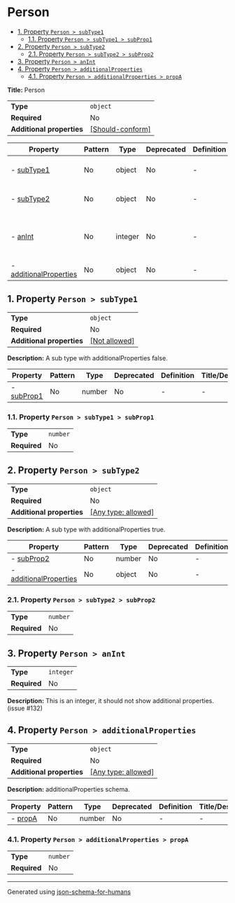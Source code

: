 # Person

- [1. Property `Person > subType1`](#subType1)
  - [1.1. Property `Person > subType1 > subProp1`](#subType1_subProp1)
- [2. Property `Person > subType2`](#subType2)
  - [2.1. Property `Person > subType2 > subProp2`](#subType2_subProp2)
- [3. Property `Person > anInt`](#anInt)
- [4. Property `Person > additionalProperties`](#additionalProperties)
  - [4.1. Property `Person > additionalProperties > propA`](#additionalProperties_propA)

**Title:** Person

|                           |                                                                                                           |
| ------------------------- | --------------------------------------------------------------------------------------------------------- |
| **Type**                  | `object`                                                                                                  |
| **Required**              | No                                                                                                        |
| **Additional properties** | [[Should-conform]](#additionalProperties "Each additional property must conform to the following schema") |

| Property                                         | Pattern | Type    | Deprecated | Definition | Title/Description                                                          |
| ------------------------------------------------ | ------- | ------- | ---------- | ---------- | -------------------------------------------------------------------------- |
| - [subType1](#subType1 )                         | No      | object  | No         | -          | A sub type with additionalProperties false.                                |
| - [subType2](#subType2 )                         | No      | object  | No         | -          | A sub type with additionalProperties true.                                 |
| - [anInt](#anInt )                               | No      | integer | No         | -          | This is an integer, it should not show additional properties. (issue #132) |
| - [additionalProperties](#additionalProperties ) | No      | object  | No         | -          | additionalProperties schema.                                               |

## <a name="subType1"></a>1. Property `Person > subType1`

|                           |                                                         |
| ------------------------- | ------------------------------------------------------- |
| **Type**                  | `object`                                                |
| **Required**              | No                                                      |
| **Additional properties** | [[Not allowed]](# "Additional Properties not allowed.") |

**Description:** A sub type with additionalProperties false.

| Property                          | Pattern | Type   | Deprecated | Definition | Title/Description |
| --------------------------------- | ------- | ------ | ---------- | ---------- | ----------------- |
| - [subProp1](#subType1_subProp1 ) | No      | number | No         | -          | -                 |

### <a name="subType1_subProp1"></a>1.1. Property `Person > subType1 > subProp1`

|              |          |
| ------------ | -------- |
| **Type**     | `number` |
| **Required** | No       |

## <a name="subType2"></a>2. Property `Person > subType2`

|                           |                                                                           |
| ------------------------- | ------------------------------------------------------------------------- |
| **Type**                  | `object`                                                                  |
| **Required**              | No                                                                        |
| **Additional properties** | [[Any type: allowed]](# "Additional Properties of any type are allowed.") |

**Description:** A sub type with additionalProperties true.

| Property                                                  | Pattern | Type   | Deprecated | Definition | Title/Description |
| --------------------------------------------------------- | ------- | ------ | ---------- | ---------- | ----------------- |
| - [subProp2](#subType2_subProp2 )                         | No      | number | No         | -          | -                 |
| - [additionalProperties](#subType2_additionalProperties ) | No      | object | No         | -          | -                 |

### <a name="subType2_subProp2"></a>2.1. Property `Person > subType2 > subProp2`

|              |          |
| ------------ | -------- |
| **Type**     | `number` |
| **Required** | No       |

## <a name="anInt"></a>3. Property `Person > anInt`

|              |           |
| ------------ | --------- |
| **Type**     | `integer` |
| **Required** | No        |

**Description:** This is an integer, it should not show additional properties. (issue #132)

## <a name="additionalProperties"></a>4. Property `Person > additionalProperties`

|                           |                                                                           |
| ------------------------- | ------------------------------------------------------------------------- |
| **Type**                  | `object`                                                                  |
| **Required**              | No                                                                        |
| **Additional properties** | [[Any type: allowed]](# "Additional Properties of any type are allowed.") |

**Description:** additionalProperties schema.

| Property                                | Pattern | Type   | Deprecated | Definition | Title/Description |
| --------------------------------------- | ------- | ------ | ---------- | ---------- | ----------------- |
| - [propA](#additionalProperties_propA ) | No      | number | No         | -          | -                 |

### <a name="additionalProperties_propA"></a>4.1. Property `Person > additionalProperties > propA`

|              |          |
| ------------ | -------- |
| **Type**     | `number` |
| **Required** | No       |

----------------------------------------------------------------------------------------------------------------------------
Generated using [json-schema-for-humans](https://github.com/coveooss/json-schema-for-humans)
